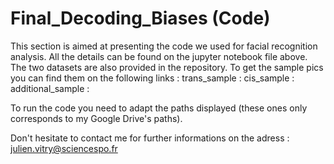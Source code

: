 # Final_Decoding_Biases (Code)

This section is aimed at presenting the code we used for facial recognition analysis. All the details can be found on the jupyter notebook file above. The two datasets are also provided in the repository.
To get the sample pics you can find them on the following links :
trans_sample :
cis_sample :
additional_sample :

To run the code you need to adapt the paths displayed (these ones only corresponds to my Google Drive's paths).

Don't hesitate to contact me for further informations on the adress : julien.vitry@sciencespo.fr
